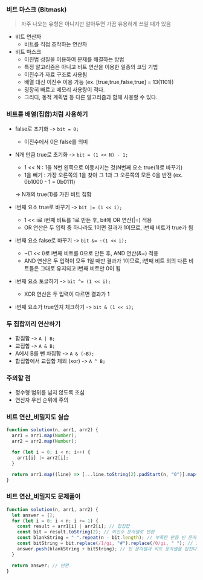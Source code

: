 ### 비트 마스크 (Bitmask)

> 자주 나오는 유형은 아니지만 알아두면 가끔 유용하게 쓰일 때가 있음

- 비트 연산자
  - 비트를 직접 조작하는 연산자
- 비트 마스크
  - 이진법 성질을 이용하여 문제를 해결하는 방법
  - 특정 알고리즘은 아니고 비트 연산을 이용한 일종의 코딩 기법
  - 이진수가 자료 구조로 사용됨
  - 배열 대신 이진수 이용 가능 (ex. [true,true,false,true] = 13(1101))
  - 굉장히 빠르고 메모리 사용량이 적다.
  - 그리디, 동적 계획법 등 다른 알고리즘과 함께 사용할 수 있다.

### 비트를 배열(집합)처럼 사용하기

- false로 초기화 -> `bit = 0;`
  - 이진수에서 0은 false를 의미
- N개 만큼 true로 초기화 -> `bit = (1 << N) - 1;`

  - 1 << N : 1을 N번 왼쪽으로 이동시키는 것(N번째 요소 true(1)로 바꾸기)
  - 1을 빼기 : 가장 오른쪽의 1을 찾아 그 1과 그 오른쪽의 모든 0을 반전 (ex. 0b1000 - 1 = 0b0111)

  -> N개의 true(1)를 가진 비트 집합

- i번째 요소 true로 바꾸기 -> `bit |= (1 << i);`
  - 1 << i로 i번째 비트를 1로 만든 후, bit에 OR 연산(|=) 적용
  - OR 연산은 두 입력 중 하나라도 1이면 결과가 1이므로, i번째 비트가 true가 됨
- i번째 요소 false로 바꾸기 -> `bit &= ~(1 << i);`
  - ~(1 << i)로 i번째 비트를 0으로 만든 후, AND 연산(&=) 적용
  - AND 연산은 두 입력이 모두 1일 때만 결과가 1이므로, i번째 비트 외의 다른 비트들은 그대로 유지되고 i번째 비트만 0이 됨
- i번째 요소 토글하기 -> `bit ^= (1 << i);`
  - XOR 연산은 두 입력이 다르면 결과가 1
- i번째 요소가 true인지 체크하기 -> `bit & (1 << i);`

### 두 집합끼리 연산하기

- 합집합 -> `A | B;`
- 교집합 -> `A & B;`
- A에서 B를 뺀 차집합 -> `A & (~B);`
- 합집합에서 교집합 제외 (xor) -> `A ^ B;`

### 주의할 점

- 정수형 범위를 넘지 않도록 조심
- 연산자 우선 순위에 주의

### 비트 연산\_비밀지도 실습

```js
function solution(n, arr1, arr2) {
  arr1 = arr1.map(Number);
  arr2 = arr2.map(Number);

  for (let i = 0; i < n; i++) {
    arr1[i] |= arr2[i];
  }

  return arr1.map((line) => [...line.toString(2).padStart(n, "0")].map((bit) => (bit === "1" ? "#" : " ")).join(""));
}
```

### 비트 연산\_비밀지도 문제풀이

```js
function solution(n, arr1, arr2) {
  let answer = [];
  for (let i = 0; i < n; i += 1) {
    const result = arr1[i] | arr2[i]; // 합집합
    const bit = result.toString(2); // 이진수 문자열로 변환
    const blankString = " ".repeat(n - bit.length); // 부족한 만큼 빈 문자열을 채운다
    const bitString = bit.replace(/1/gi, "#").replace(/0/gi, " "); // 1을 #으로 0을 공백으로 바꾼다
    answer.push(blankString + bitString); // 빈 문자열과 비트 문자열을 합친다.
  }

  return answer; // 반환
}
```
